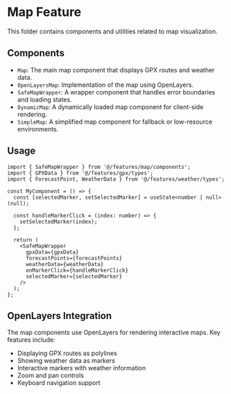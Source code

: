# Map Feature

This folder contains components and utilities related to map visualization.

## Components

- `Map`: The main map component that displays GPX routes and weather data.
- `OpenLayersMap`: Implementation of the map using OpenLayers.
- `SafeMapWrapper`: A wrapper component that handles error boundaries and loading states.
- `DynamicMap`: A dynamically loaded map component for client-side rendering.
- `SimpleMap`: A simplified map component for fallback or low-resource environments.

## Usage

```tsx
import { SafeMapWrapper } from '@/features/map/components';
import { GPXData } from '@/features/gpx/types';
import { ForecastPoint, WeatherData } from '@/features/weather/types';

const MyComponent = () => {
  const [selectedMarker, setSelectedMarker] = useState<number | null>(null);
  
  const handleMarkerClick = (index: number) => {
    setSelectedMarker(index);
  };

  return (
    <SafeMapWrapper
      gpxData={gpxData}
      forecastPoints={forecastPoints}
      weatherData={weatherData}
      onMarkerClick={handleMarkerClick}
      selectedMarker={selectedMarker}
    />
  );
};
```

## OpenLayers Integration

The map components use OpenLayers for rendering interactive maps. Key features include:

- Displaying GPX routes as polylines
- Showing weather data as markers
- Interactive markers with weather information
- Zoom and pan controls
- Keyboard navigation support
